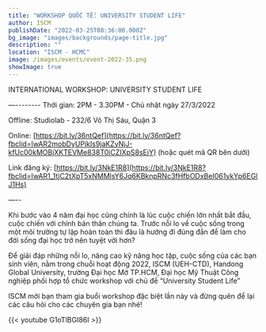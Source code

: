 ```yaml
---
title: "WORKSHOP QUỐC TẾ: UNIVERSITY STUDENT LIFE"
author: ISCM
publishDate: "2022-03-25T08:36:00.000Z"
bg_image: "images/backgrounds/page-title.jpg"
description: "" 
location: "ISCM - HCMC"
image: /images/events/event-2022-35.png
showImage: true
---
```

INTERNATIONAL WORKSHOP: UNIVERSITY STUDENT LIFE

—--------
Thời gian: 2PM - 3.30PM - Chủ nhật ngày  27/3/2022

Offline: Studiolab - 232/6 Võ Thị Sáu, Quận 3

Online: [https://bit.ly/36ntQef](https://bit.ly/36ntQef?fbclid=IwAR2mobDyUPjkIs9jaKZyNjJ-kfUc00kMOBjXKTEVMe838T0iCZIXpS8sEjY) (hoặc quét mã QR bên dưới)

Link đăng ký: [https://bit.ly/3NkE1R8](https://bit.ly/3NkE1R8?fbclid=IwAR1_1tjC2tXpT5xNMMlsY6Jq6KBknpRNc3fHfbODxBeI061ykYp6EGlJ1Hs)

—--

Khi bước vào 4 năm đại học cũng chính là lúc cuộc chiến lớn nhất bắt đầu, cuộc chiến với chính bản thân chúng ta. Trước nỗi lo về cuộc sống trong một môi trường tự lập hoàn toàn thì đâu là hướng đi đúng đắn để làm cho đời sống đại học trở nên tuyệt vời hơn?

Để giải đáp những nỗi lo, nâng cao kỹ năng học tập, cuộc sống của các bạn sinh viên, nằm trong chuỗi hoạt động 2022, ISCM (UEH-CTD), Handong Global University, trường Đại học Mở TP.HCM, Đại học Mỹ Thuật Công nghiệp phối hợp tổ chức workshop với chủ đề “University Student Life”

ISCM mời bạn tham gia buổi workshop đặc biệt lần này và đừng quên để lại các câu hỏi cho các chuyên gia bạn nhé!

{{< youtube G1oTlBGI86I >}}